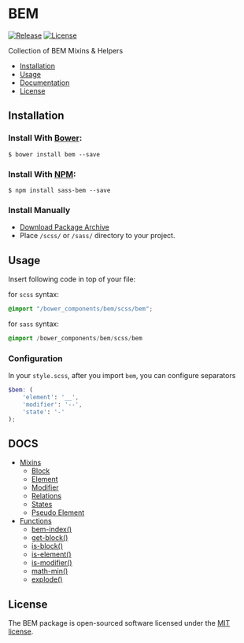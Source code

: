 # BEM
[![Release](https://img.shields.io/github/release/qubyte/rubidium.svg?style=flat-square)](https://github.com/zgabievi/bem)
[![License](https://img.shields.io/github/license/mashape/apistatus.svg?style=flat-square)](http://opensource.org/licenses/MIT)

Collection of BEM Mixins &amp; Helpers

+ [Installation](https://github.com/zgabievi/bem/blob/master/README.md#installation)
+ [Usage](https://github.com/zgabievi/bem/blob/master/README.md#usage)
+ [Documentation](https://github.com/zgabievi/bem/blob/master/README.md#docs)
+ [License](https://github.com/zgabievi/bem/blob/master/README.md#license)

## Installation
### Install With [Bower](http://bower.io/search/?q=bem):
```
$ bower install bem --save
```

### Install With [NPM](https://www.npmjs.com/package/sass-bem):
```
$ npm install sass-bem --save
```

### Install Manually
- [Download Package Archive](https://github.com/zgabievi/bem/archive/master.zip)
- Place `/scss/` or `/sass/` directory to your project.

## Usage
Insert following code in top of your file:

for `scss` syntax:
```scss
@import "/bower_components/bem/scss/bem";
```

for `sass` syntax:
```sass
@import /bower_components/bem/scss/bem
```

### Configuration
In your `style.scss`, after you import `bem`, you can configure separators
```scss
$bem: (
	'element': '__',
	'modifier': '--',
	'state': '-'
);
```

## DOCS

+ [Mixins](https://github.com/zgabievi/bem/blob/master/DOCS.md#mixins)
	- [Block](https://github.com/zgabievi/bem/blob/master/DOCS.md#block-mixin)
	- [Element](https://github.com/zgabievi/bem/blob/master/DOCS.md#element-mixin)
	- [Modifier](https://github.com/zgabievi/bem/blob/master/DOCS.md#modifier-mixin)
	- [Relations](https://github.com/zgabievi/bem/blob/master/DOCS.md#relations)
	- [States](https://github.com/zgabievi/bem/blob/master/DOCS.md#states)
	- [Pseudo Element](https://github.com/zgabievi/bem/blob/master/DOCS.md#pseudo-elements)
+ [Functions](https://github.com/zgabievi/bem/blob/master/DOCS.md#functions)
	- [bem-index()](https://github.com/zgabievi/bem/blob/master/DOCS.md#bem-index)
	- [get-block()](https://github.com/zgabievi/bem/blob/master/DOCS.md#get-block)
	- [is-block()](https://github.com/zgabievi/bem/blob/master/DOCS.md#is-block)
	- [is-element()](https://github.com/zgabievi/bem/blob/master/DOCS.md#is-element)
	- [is-modifier()](https://github.com/zgabievi/bem/blob/master/DOCS.md#is-modifier)
	- [math-min()](https://github.com/zgabievi/bem/blob/master/DOCS.md#math-min)
	- [explode()](https://github.com/zgabievi/bem/blob/master/DOCS.md#explode)

## License
The BEM package is open-sourced software licensed under the [MIT license](http://opensource.org/licenses/MIT).
